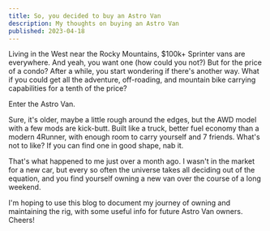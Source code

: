 ```yaml
---
title: So, you decided to buy an Astro Van
description: My thoughts on buying an Astro Van
published: 2023-04-18
---
```


Living in the West near the Rocky Mountains, $100k+ Sprinter vans are everywhere. And yeah, you want one (how could you not?) But for the price of a condo? After a while, you start wondering if there's another way. What if you could get all the adventure, off-roading, and mountain bike carrying capabilities for a tenth of the price?

Enter the Astro Van.

Sure, it's older, maybe a little rough around the edges, but the AWD model with a few mods are kick-butt. Built like a truck, better fuel economy than a modern 4Runner, with enough room to carry yourself and 7 friends. What's not to like? If you can find one in good shape, nab it.

That's what happened to me just over a month ago. I wasn't in the market for a new car, but every so often the universe takes all deciding out of the equation, and you find yourself owning a new van over the course of a long weekend.

I'm hoping to use this blog to document my journey of owning and maintaining the rig, with some useful info for future Astro Van owners. Cheers!
